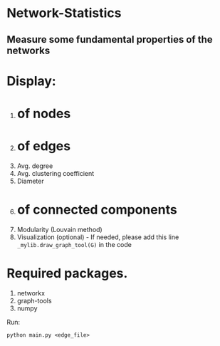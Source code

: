 # Network-Statistics
Measure some fundamental properties of the networks
------
# Display:
1. # of nodes
2. # of edges
3. Avg. degree
4. Avg. clustering coefficient
5. Diameter
6. # of connected components
7. Modularity (Louvain method)
8. Visualization (optional) - If needed, please add this line `_mylib.draw_graph_tool(G)` in the code

# Required packages.
1. networkx
2. graph-tools
3. numpy

Run:
```
python main.py <edge_file>
```
